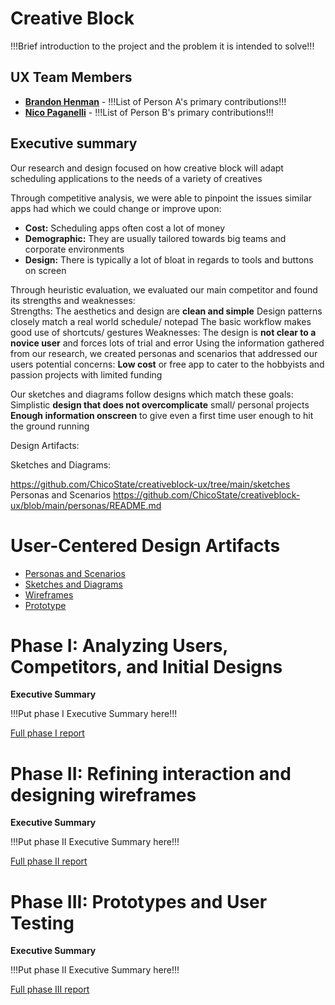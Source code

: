 # Creative Block

!!!Brief introduction to the project and the problem it is intended to solve!!!

## UX Team Members

* **[Brandon Henman](https://usabilityengineering.github.io/*****************)** - !!!List of Person A's primary contributions!!!
* **[Nico Paganelli](https://usabilityengineering.github.io/ux-journal-the-real-brogrammer/)** - !!!List of Person B's primary contributions!!!

## Executive summary 

Our research and design focused on how creative block will adapt scheduling applications to the needs of a variety of creatives


Through competitive analysis, we were able to pinpoint the issues similar apps had which we could change or improve upon:  
- **Cost:** Scheduling apps often cost a lot of money
- **Demographic:** They are usually tailored towards big teams and corporate environments
- **Design:** There is typically a lot of bloat in regards to tools and buttons on screen
  
Through heuristic evaluation, we evaluated our main competitor and found its strengths and weaknesses:  
  Strengths:
    The aesthetics and design are **clean and simple**
    Design patterns closely match a real world schedule/ notepad
    The basic workflow makes good use of shortcuts/ gestures
  Weaknesses:
    The design is **not clear to a novice user** and forces lots of trial and error
Using the information gathered from our research, we created personas and scenarios that addressed our users potential concerns:
  **Low cost** or free app to cater to the hobbyists and passion projects with limited funding


Our sketches and diagrams follow designs which match these goals:  
  Simplistic **design that does not overcomplicate** small/ personal projects
  **Enough information onscreen** to give even a first time user enough to hit the ground running


Design Artifacts:


Sketches and Diagrams:

https://github.com/ChicoState/creativeblock-ux/tree/main/sketches
Personas and Scenarios
https://github.com/ChicoState/creativeblock-ux/blob/main/personas/README.md


# User-Centered Design Artifacts

* [Personas and Scenarios](personas/)
* [Sketches and Diagrams](sketches/)
* [Wireframes](wireframes/)
* [Prototype](#)

# Phase I: Analyzing Users, Competitors, and Initial Designs

**Executive Summary**

!!!Put phase I Executive Summary here!!!

[Full phase I report](phaseI/)

# Phase II: Refining interaction and designing wireframes

**Executive Summary**

!!!Put phase II Executive Summary here!!!

[Full phase II report](phaseII/)

# Phase III: Prototypes and User Testing

**Executive Summary**

!!!Put phase II Executive Summary here!!!

[Full phase III report](phaseIII/)
